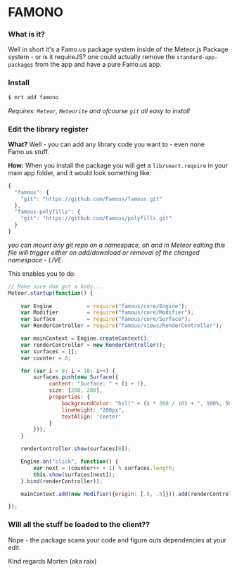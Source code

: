 FAMONO
======

### What is it?

Well in short it's a Famo.us package system inside of the Meteor.js Package system - or is it requireJS? one could actually remove the `standard-app-packages` from the app and have a pure Famo.us app.

### Install
```bash
$ mrt add famono
```
*Requires: `Meteor`, `Meteorite` and ofcourse `git` all easy to install*

### Edit the library register
__What?__
Well - you can add any library code you want to - even none Famo.us stuff.

__How:__
When you install the package you will get a `lib/smart.require` in your main app folder, and it would look something like:

```js
{
  "famous": {
    "git": "https://github.com/Famous/famous.git"
  },
  "famous-polyfills": {
    "git": "https://github.com/Famous/polyfills.git"
  }
}
```
*you can mount any git repo on a namespace, oh and in Meteor editing this file will trigger either an add/download or removal of the changed namespace - LIVE.*

This enables you to do:
```js
// Make sure dom got a body...
Meteor.startup(function() {
    
    var Engine           = require("famous/core/Engine");
    var Modifier         = require("famous/core/Modifier");
    var Surface          = require("famous/core/Surface");
    var RenderController = require("famous/views/RenderController");

    var mainContext = Engine.createContext();
    var renderController = new RenderController();
    var surfaces = [];
    var counter = 0;

    for (var i = 0; i < 10; i++) {
        surfaces.push(new Surface({
             content: "Surface: " + (i + 1),
             size: [200, 200],
             properties: {
                 backgroundColor: "hsl(" + (i * 360 / 10) + ", 100%, 50%)",
                 lineHeight: "200px",
                 textAlign: 'center'
             }
        }));
    }

    renderController.show(surfaces[0]);

    Engine.on("click", function() {
        var next = (counter++ + 1) % surfaces.length;
        this.show(surfaces[next]);
    }.bind(renderController));

    mainContext.add(new Modifier({origin: [.5, .5]})).add(renderController);

});
```

### Will all the stuff be loaded to the client??

Nope - the package scans your code and figure outs dependencies at your edit.



Kind regards Morten (aka raix)